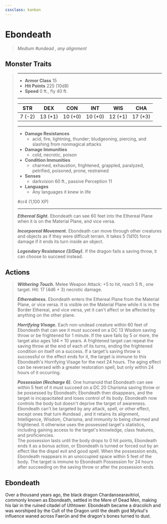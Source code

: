 ```yaml
---
cssclass: kanban
---
```


# Ebondeath
>*Medium #undead , any alignment*
## Monster Traits
>___
>- **Armor Class** 15
>- **Hit Points** 225 (10d8)
>- **Speed** 0 ft., fly 40 ft.
>___
>|STR|DEX|CON|INT|WIS|CHA|
>|:---:|:---:|:---:|:---:|:---:|:---:|
>|7 (-2)|13 (+1)|10 (+0)|10 (+0)|12 (+1)|17 (+3)|
>___
>- **Damage Resistances**
>	 - acid, fire, lightning, thunder; bludgeoning, piercing, and slashing from nonmagical attacks
>- **Damage Immunities**
>	 - cold, necrotic, poison
>- **Condition Immunities**
>	 - charmed, exhaustion, frightened, grappled, paralyzed, petrified, poisoned, prone, restrained
>- **Senses**
>	 - darkvision 60 ft., passive Perception 11
>- **Languages**
>	 - Any languages it knew in life
>
> #cr4 (1,100 XP)
>___
>***Ethereal Sight.*** Ebondeath can see 60 feet into the Ethereal Plane when it is on the Material Plane, and vice versa.  
>
>***Incorporeal Movement.*** Ebondeath can move through other creatures and objects as if they were difficult terrain. It takes 5 (1d10) force damage if it ends its turn inside an object.  
>
>***Legendary Resistance (3/Day).*** If the dragon fails a saving throw, it can choose to succeed instead.  
>
## Actions
>***Withering Touch.*** Melee Weapon Attack: +5 to hit, reach 5 ft., one target. Hit: 17 (4d6 + 3) necrotic damage.  
>
>***Etherealness.*** Ebondeath enters the Ethereal Plane from the Material Plane, or vice versa. It is visible on the Material Plane while it is in the Border Ethereal, and vice versa, yet it can't affect or be affected by anything on the other plane.  
>
>***Horrifying Visage.*** Each non-undead creature within 60 feet of Ebondeath that can see it must succeed on a DC 13 Wisdom saving throw or be frightened for 1 minute. If the save fails by 5 or more, the target also ages 1d4 × 10 years. A frightened target can repeat the saving throw at the end of each of its turns, ending the frightened condition on itself on a success. If a target's saving throw is successful or the effect ends for it, the target is immune to this Ebondeath's Horrifying Visage for the next 24 hours. The aging effect can be reversed with a greater restoration spell, but only within 24 hours of it occurring.  
>
>***Possession (Recharge 6).*** One humanoid that Ebondeath can see within 5 feet of it must succeed on a DC 20 Charisma saving throw or be possessed by Ebondeath; Ebondeath then disappears, and the target is incapacitated and loses control of its body. Ebondeath now controls the body but doesn't deprive the target of awareness. Ebondeath can't be targeted by any attack, spell, or other effect, except ones that turn #undead , and it retains its alignment, Intelligence, Wisdom, Charisma, and immunity to being charmed and frightened. It otherwise uses the possessed target's statistics, including gaining access to the target's knowledge, class features, and proficiencies.  
>The possession lasts until the body drops to 0 hit points, Ebondeath ends it as a bonus action, or Ebondeath is turned or forced out by an effect like the dispel evil and good spell. When the possession ends, Ebondeath reappears in an unoccupied space within 5 feet of the body. The target is immune to Ebondeath Possession for 24 hours after succeeding on the saving throw or after the possession ends.
## Ebondeath
Over a thousand years ago, the black dragon Chardansearavitriol, commonly known as Ebondeath, settled in the Mere of Dead Men, making his lair in the ruined citadel of Uthtower. Ebondeath became a dracolich and was worshiped by the Cult of the Dragon until the death god Myrkul's influence waned across Faerûn and the dragon's bones turned to dust.
